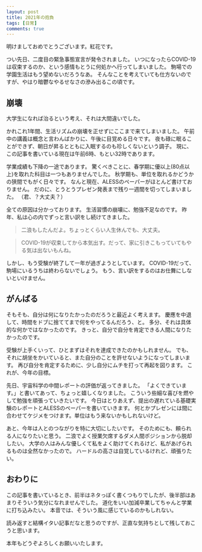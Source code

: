 ```yaml
---
layout: post
title: 2021年の抱負
tags: [日常]
comments: true
---
```


明けましておめでとうございます。紅花です。

つい先日、二度目の緊急事態宣言が発令されました。
いつになったらCOVID-19は収束するのか、という感情もとうに何処かへ行ってしまいました。
駒場での学園生活はもう望めないだろうなあ。
そんなことを考えていても仕方ないのですが、やはり暗鬱なやるせなさの滲み出るこの頃です。

## 崩壊

大学生になれば治るという考え、それは大間違いでした。

かれこれ1年間、生活リズムの崩壊を正せずにここまで来てしまいました。
午前中の講義は概念と言わんばかりに、午後に目覚める日々です。
夜も碌に眠ることができず、朝日が昇るとともに入眠するのも珍しくないという調子。
現に、この記事を書いている現在は午前6時、もとい32時であります。

学業成績も下降の一途であります。
驚くべきことに、春学期に優以上(80点以上)を取れた科目は一つもありませんでした。
秋学期も、単位を取れるかどうかの狭間でもがく日々です。
なんと現在、ALESSのペーパーがほとんど書けておりません。
だのに、とうとうプレゼン発表まで残り一週間を切ってしまいました。
（君、？大丈夫？）

全ての原因は分かっております。
生活習慣の崩壊に、勉強不足なのです。
昨年、私は心の内でずっと言い訳をし続けてきました。

>二浪もしたんだよ。ちょっとくらい人生休んでも、大丈夫。

>COVID-19が収束してから本気出す。だって、家に引きこもっていてもやる気は出ないもんね。

しかし、もう受験が終了して一年が過ぎようとしています。
COVID-19だって、駒場にいるうちは終わらないでしょう。
もう、言い訳をするのはお仕舞にしないといけません。

## がんばる

そもそも、自分は何になりたかったのだろうと最近よく考えます。
慶應を中退して、時間をドブに捨ててまで何をやってるんだろう、と。
多分、それは具体的な何かではなかったのです。
きっと、自分で自分を肯定できる人間になりたかったのです。

受験が上手くいって、ひとまずはそれを達成できたのかもしれません。
でも、それに胡坐をかいていると、また自分のことを許せないようになってしまいます。
再び自分を肯定するために、少し自分にムチを打って再起を図ります。
これが、今年の目標。

先日、宇宙科学の中間レポートの評価が返ってきました。
「よくできています。」と書いてあって、ちょっと嬉しくなりました。
こういう些細な喜びを燃やして勉強を頑張っていきたいです。
今日はとりあえず、提出の遅れている基礎実験のレポートとALESSのペーパーを書いていきます。
何とかプレゼンには間に合わせてケジメをつけます。単位はもう来ないかもしれないけど。

あと、今年は人とのつながりを特に大切にしたいです。
そのためにも、頼られる人になりたいと思う。
二浪でよく授業欠席するダメ人間ポジションから脱却したい。
大学の人はみんな優しくて私をよく助けてくれるけど、私があげられるものは全然なかったので。
ハードルの高さは自覚しているけれど、頑張りたい。

## おわりに

この記事を書いているとき、前半はネタっぽく書くつもりでしたが、後半部はあまりそういう気分になれませんでした。
道化をいい加減卒業してちゃんと学業に打ち込みたい。
本音では、そういう風に感じているのかもしれない。

読み返すと結構イタい記事だなと思うのですが、正直な気持ちとして残しておこうと思います。

本年もどうぞよろしくお願いいたします。
